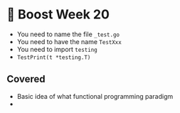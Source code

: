# 🧙 Boost Week 20

* You need to name the file `_test.go`
* You need to have the name `TestXxx`
* You need to import `testing`
* `TestPrint(t *testing.T)`


## Covered

* Basic idea of what functional programming paradigm
* 


